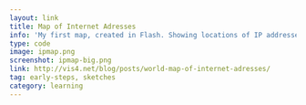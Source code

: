 ```yaml
---
layout: link
title: Map of Internet Adresses
info: 'My first map, created in Flash. Showing locations of IP addresses. Fancy, huh?'
type: code
image: ipmap.png
screenshot: ipmap-big.png
link: http://vis4.net/blog/posts/world-map-of-internet-adresses/
tag: early-steps, sketches
category: learning
---
```

